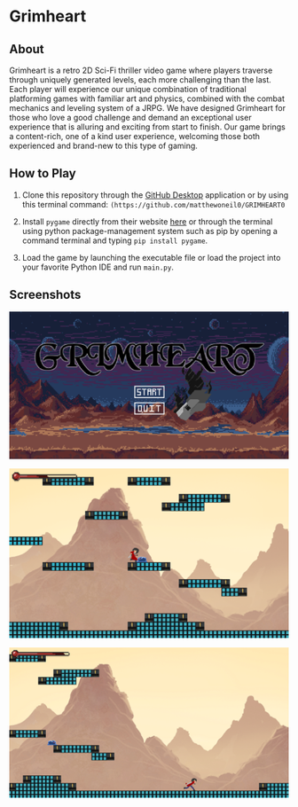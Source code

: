 # Grimheart

## About
Grimheart is a retro 2D Sci-Fi thriller video game where players traverse through uniquely generated levels, each more challenging than the last. Each player will experience our unique combination of traditional platforming games with familiar art and physics, combined with the combat mechanics and leveling system of a JRPG. We have designed Grimheart for those who love a good challenge and demand an exceptional user experience that is alluring and exciting from start to finish. Our game brings a content-rich, one of a kind user experience, welcoming those both experienced and brand-new to this type of gaming.

## How to Play
1. Clone this repository through the [GitHub Desktop](https://desktop.github.com/) application or by using this terminal command:
 `(https://github.com/matthewoneil0/GRIMHEART0`

2. Install `pygame` directly from their website [here](https://www.pygame.org/download.shtml) or through the terminal using python package-management system such as pip by opening a command terminal and typing ``pip install pygame``.
 
3. Load the game by launching the executable file or load the project into your favorite Python IDE and run ``main.py``.

 ## Screenshots
 ![Game Menu](/imgs/screenshots/game_menu.png "Game menu")

 ![Game play](/imgs/screenshots/enemy_attacking.png "enemy attacking")
 
 ![Game play](/imgs/screenshots/running.png "running")
